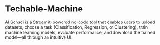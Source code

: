 # Techable-Machine
AI Sensei is a Streamlit-powered no-code tool that enables users to upload datasets, choose a task (Classification, Regression, or Clustering), train machine learning models, evaluate performance, and download the trained model—all through an intuitive UI.
